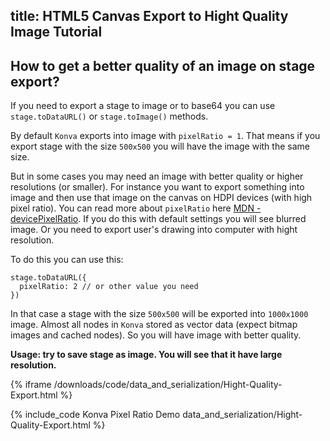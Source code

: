 title: HTML5 Canvas Export to Hight Quality Image Tutorial
---

## How to get a better quality of an image on stage export?

If you need to export a stage to image or to base64 you can use `stage.toDataURL()` or `stage.toImage()` methods.

By default `Konva` exports into image with `pixelRatio = 1`. That means if you export stage with the size `500x500` you will have the image with the same size.

But in some cases you may need an image with better quality or higher resolutions (or smaller). For instance you want to export something into image and then use that image on the canvas on HDPI devices (with high pixel ratio). You can read more about `pixelRatio` here [MDN - devicePixelRatio](https://developer.mozilla.org/en-US/docs/Web/API/Window/devicePixelRatio). If you do this with default settings you will see blurred image. Or you need to export user's drawing into computer with hight resolution. 

To do this you can use this:

```
stage.toDataURL({
  pixelRatio: 2 // or other value you need
})
```

In that case a stage with the size `500x500` will be exported into `1000x1000` image. Almost all nodes in `Konva` stored as vector data (expect bitmap images and cached nodes). So you will have image with better quality.

**Usage: try to save stage as image. You will see that it have large resolution.**


{% iframe /downloads/code/data_and_serialization/Hight-Quality-Export.html %}

{% include_code Konva Pixel Ratio Demo data_and_serialization/Hight-Quality-Export.html %}
